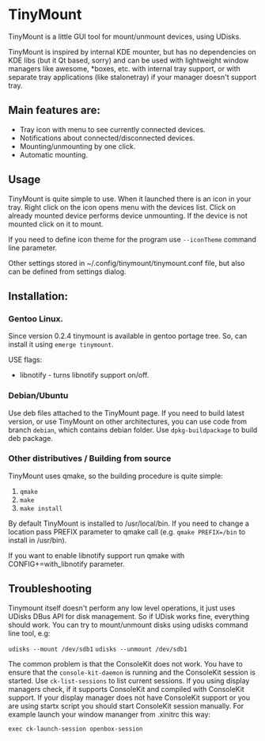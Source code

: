 TinyMount
=========

TinyMount is a little GUI tool for mount/unmount devices, using UDisks.

TinyMount is inspired by internal KDE mounter, but has no dependencies on
KDE libs (but it Qt based, sorry) and can be used with lightweight 
window managers like awesome, *boxes, etc. with internal tray support, or
with separate tray applications (like stalonetray) if your manager doesn't
support tray.

Main features are:
------------------

 * Tray icon with menu to see currently connected devices.
 * Notifications about connected/disconnected devices.
 * Mounting/unmounting by one click.
 * Automatic mounting.

Usage
-----

TinyMount is quite simple to use. When it launched there is an icon in your
tray.  Right click on the icon opens menu with the devices list. Click on
already mounted device performs device unmounting. If the device is not mounted
click on it to mount.

If you need to define icon theme for the program use `--iconTheme` command line
parameter.

Other settings stored in ~/.config/tinymount/tinymount.conf file, but also
can be defined from settings dialog.

Installation:
-------------

### Gentoo Linux.

Since version 0.2.4 tinymount is available in gentoo portage tree. So, can install
it using `emerge tinymount`.

USE flags:

 * libnotify - turns libnotify support on/off.

### Debian/Ubuntu

Use deb files attached to the TinyMount page. If you need to build latest version,
or use TinyMount on other architectures, you can use code from branch `debian`,
which contains debian folder. Use `dpkg-buildpackage` to build deb package.

### Other distributives / Building from source

TinyMount uses qmake, so the building procedure is quite simple:

 1. `qmake`
 2. `make`
 3. `make install`

By default TinyMount is installed to /usr/local/bin. If you need to change a location
pass PREFIX parameter to qmake call (e.g. `qmake PREFIX=/bin` to install in /usr/bin).

If you want to enable libnotify support run qmake with CONFIG+=with_libnotify
parameter.

Troubleshooting
---------------

Tinymount itself doesn't perform any low level operations, it just uses UDisks DBus API
for disk management.  So if UDisk works fine, everything should work.  You can try to 
mount/unmount disks using udisks command line tool, e.g:

`udisks --mount /dev/sdb1`
`udisks --unmount /dev/sdb1`

The common problem is that the ConsoleKit does not work.  You have to ensure that the
`console-kit-daemon` is running and the ConsoleKit session is started.  Use `ck-list-sessions`
to list current sessions.  If you using display managers check, if it supports
ConsoleKit and compiled with ConsoleKit support.  If your display manager does not have
ConsoleKit support or you are using startx script you should start ConsoleKit session manually.
For example launch your window mananger from .xinitrc this way:

`exec ck-launch-session openbox-session`
